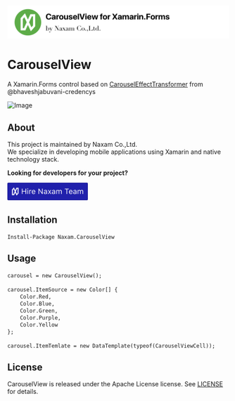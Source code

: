 <img src="./art/repo_header.png" alt="CarouselView - A Xamarin.Forms control" width="728" />

# CarouselView
A Xamarin.Forms control based on [CarouselEffectTransformer](https://github.com/bhaveshjabuvani-credencys/CarouselEffect/blob/master/app/src/main/java/com/carouseleffect/CarouselEffectTransformer.java) from @bhaveshjabuvani-credencys

![Image](https://github.com/bhaveshjabuvani-credencys/CarouselEffect/raw/master/CarouselEffectDemo.gif?raw=true)

## About
This project is maintained by Naxam Co.,Ltd.<br>
We specialize in developing mobile applications using Xamarin and native technology stack.<br>

**Looking for developers for your project?**<br>

<a href="mailto:tuyen@naxam.net"> 
<img src="https://github.com/NAXAM/naxam.github.io/blob/master/assets/img/hire_button.png?raw=true" height="40"></a> <br>

## Installation

```
Install-Package Naxam.CarouselView
```

## Usage
```
carousel = new CarouselView();

carousel.ItemSource = new Color[] { 
    Color.Red,
    Color.Blue,
    Color.Green,
    Color.Purple,
    Color.Yellow
};

carousel.ItemTemlate = new DataTemplate(typeof(CarouselViewCell));
```

## License

CarouselView is released under the Apache License license.
See [LICENSE](./LICENSE) for details.